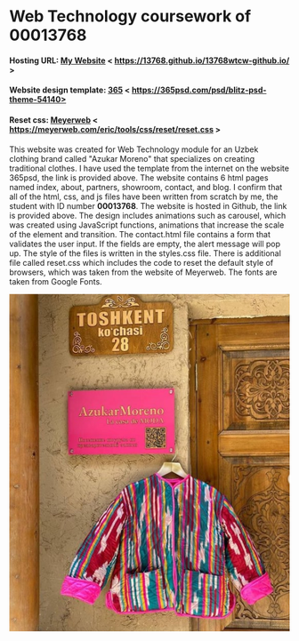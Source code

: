 # Web Technology coursework of 00013768 #
#### Hosting URL: [My Website](https://13768.github.io/13768wtcw-github.io/) < https://13768.github.io/13768wtcw-github.io/ > ####


#### Website design template: [365](https://365psd.com/psd/blitz-psd-theme-54140) < https://365psd.com/psd/blitz-psd-theme-54140> ####


#### Reset css: [Meyerweb](https://meyerweb.com/eric/tools/css/reset/reset.css) < https://meyerweb.com/eric/tools/css/reset/reset.css > ####


This website was created for Web Technology module for an Uzbek clothing brand called "Azukar Moreno" that specializes on creating traditional clothes. I have used the template from the internet on the website 365psd, the link is provided above. The website contains 6 html pages named index, about, partners, showroom, contact, and blog. I confirm that all of the html, css, and js files have been written from scratch by me, the student with ID number **00013768**. The website is hosted in Github, the link is provided above. The design includes animations such as carousel, which was created using JavaScript functions, animations that increase the scale of the element and transition. The contact.html file contains a form that validates the user input. If the fields are empty, the alert message will pop up. The style of the files is written in the styles.css file. There is additional file called reset.css which includes the code to reset the default style of browsers, which was taken from the website of Meyerweb. The fonts are taken from Google Fonts.


![Azukar Moreno brand](./images/addres.jpg "AM")
